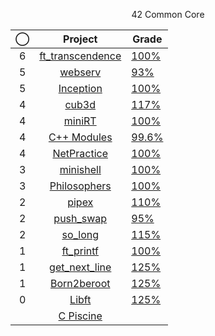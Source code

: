 <p align="center">42 Common Core</p>

<div align="center">

|◯|Project|Grade|
|:--:|:--:|--|
|6|[ft_transcendence](../../../42-transcendence)		|	[100%](https://projects.intra.42.fr/projects/ft_transcendence/projects_users/julmuntz)|
|5|[webserv](../../../42-webserv)						|	[93%](https://projects.intra.42.fr/projects/webserv/projects_users/julmuntz)|
|5|[Inception](../../../42-inception)					|	[100%](https://projects.intra.42.fr/projects/inception/projects_users/julmuntz)|
|4|[cub3d](../../../42-cub3d)							|	[117%](https://projects.intra.42.fr/projects/cub3d/projects_users/julmuntz)|
|4|[miniRT](../../../)									|	[100%](https://projects.intra.42.fr/projects/minirt/projects_users/julmuntz)|
|4|[C++ Modules](../../../42-cpp-modules)				|	[99.6%](https://projects.intra.42.fr/projects/cpp-module-09/projects_users/julmuntz)|
|4|[NetPractice](../../../42-net-practice)				|	[100%](https://projects.intra.42.fr/projects/netpractice/projects_users/julmuntz)|
|3|[minishell](../../../42-minishell)					|	[100%](https://projects.intra.42.fr/projects/42cursus-minishell/projects_users/julmuntz)|
|3|[Philosophers](../../../42-philosophers)				|	[100%](https://projects.intra.42.fr/projects/42cursus-philosophers/projects_users/julmuntz)|
|2|[pipex](../../../42-pipex)							|	[110%](https://projects.intra.42.fr/projects/pipex/projects_users/julmuntz)|
|2|[push_swap](../../../42-push-swap)					|	[95%](https://projects.intra.42.fr/projects/42cursus-push_swap/projects_users/julmuntz)|
|2|[so_long](../../../42-so-long)						|	[115%](https://projects.intra.42.fr/projects/so_long/projects_users/julmuntz)|
|1|[ft_printf](../../../42-printf)						|	[100%](https://projects.intra.42.fr/projects/42cursus-ft_printf/projects_users/julmuntz)|
|1|[get_next_line](../../../42-get-next-line)			|	[125%](https://projects.intra.42.fr/projects/42cursus-get_next_line/projects_users/julmuntz)|
|1|[Born2beroot](../../../42-born2beroot)				|	[125%](https://projects.intra.42.fr/projects/born2beroot/projects_users/julmuntz)|
|0|[Libft](../../../42-libft)							|	[125%](https://projects.intra.42.fr/projects/42cursus-libft/projects_users/julmuntz)|
||[C Piscine](../../../42-c-piscine)					||
  
</div>
